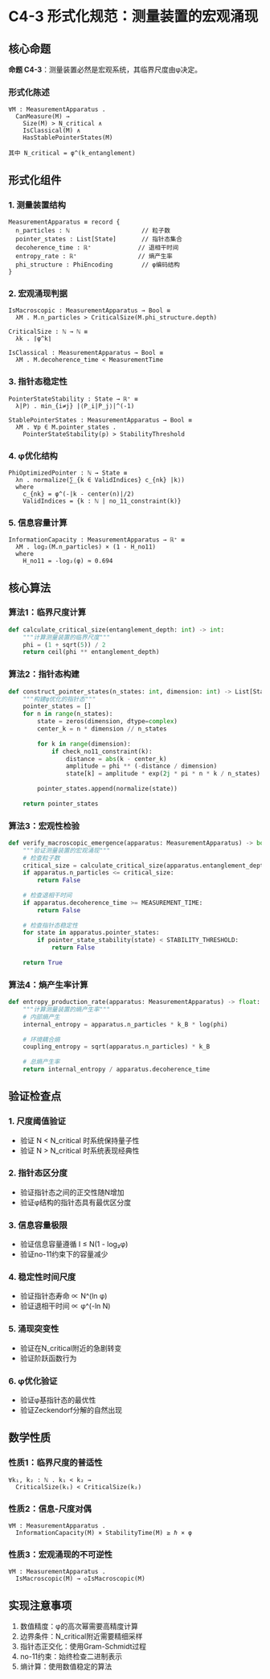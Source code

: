 # C4-3 形式化规范：测量装置的宏观涌现

## 核心命题

**命题 C4-3**：测量装置必然是宏观系统，其临界尺度由φ决定。

### 形式化陈述

```
∀M : MeasurementApparatus .
  CanMeasure(M) → 
    Size(M) > N_critical ∧ 
    IsClassical(M) ∧
    HasStablePointerStates(M)
    
其中 N_critical = φ^(k_entanglement)
```

## 形式化组件

### 1. 测量装置结构

```
MeasurementApparatus ≡ record {
  n_particles : ℕ                    // 粒子数
  pointer_states : List[State]       // 指针态集合
  decoherence_time : ℝ⁺             // 退相干时间
  entropy_rate : ℝ⁺                 // 熵产生率
  phi_structure : PhiEncoding        // φ编码结构
}
```

### 2. 宏观涌现判据

```
IsMacroscopic : MeasurementApparatus → Bool ≡
  λM . M.n_particles > CriticalSize(M.phi_structure.depth)

CriticalSize : ℕ → ℕ ≡
  λk . ⌈φ^k⌉
  
IsClassical : MeasurementApparatus → Bool ≡
  λM . M.decoherence_time < MeasurementTime
```

### 3. 指针态稳定性

```
PointerStateStability : State → ℝ⁺ ≡
  λ|P⟩ . min_{i≠j} |⟨P_i|P_j⟩|^(-1)

StablePointerStates : MeasurementApparatus → Bool ≡
  λM . ∀p ∈ M.pointer_states . 
    PointerStateStability(p) > StabilityThreshold
```

### 4. φ优化结构

```
PhiOptimizedPointer : ℕ → State ≡
  λn . normalize(∑_{k ∈ ValidIndices} c_{nk} |k⟩)
  where
    c_{nk} = φ^(-|k - center(n)|/2)
    ValidIndices = {k : ℕ | no_11_constraint(k)}
```

### 5. 信息容量计算

```
InformationCapacity : MeasurementApparatus → ℝ⁺ ≡
  λM . log₂(M.n_particles) × (1 - H_no11)
  where
    H_no11 = -log₂(φ) ≈ 0.694
```

## 核心算法

### 算法1：临界尺度计算

```python
def calculate_critical_size(entanglement_depth: int) -> int:
    """计算测量装置的临界尺度"""
    phi = (1 + sqrt(5)) / 2
    return ceil(phi ** entanglement_depth)
```

### 算法2：指针态构建

```python
def construct_pointer_states(n_states: int, dimension: int) -> List[State]:
    """构建φ优化的指针态"""
    pointer_states = []
    for n in range(n_states):
        state = zeros(dimension, dtype=complex)
        center_k = n * dimension // n_states
        
        for k in range(dimension):
            if check_no11_constraint(k):
                distance = abs(k - center_k)
                amplitude = phi ** (-distance / dimension)
                state[k] = amplitude * exp(2j * pi * n * k / n_states)
        
        pointer_states.append(normalize(state))
    
    return pointer_states
```

### 算法3：宏观性检验

```python
def verify_macroscopic_emergence(apparatus: MeasurementApparatus) -> bool:
    """验证测量装置的宏观涌现"""
    # 检查粒子数
    critical_size = calculate_critical_size(apparatus.entanglement_depth)
    if apparatus.n_particles <= critical_size:
        return False
    
    # 检查退相干时间
    if apparatus.decoherence_time >= MEASUREMENT_TIME:
        return False
    
    # 检查指针态稳定性
    for state in apparatus.pointer_states:
        if pointer_state_stability(state) < STABILITY_THRESHOLD:
            return False
    
    return True
```

### 算法4：熵产生率计算

```python
def entropy_production_rate(apparatus: MeasurementApparatus) -> float:
    """计算测量装置的熵产生率"""
    # 内部熵产生
    internal_entropy = apparatus.n_particles * k_B * log(phi)
    
    # 环境耦合熵
    coupling_entropy = sqrt(apparatus.n_particles) * k_B
    
    # 总熵产生率
    return internal_entropy / apparatus.decoherence_time
```

## 验证检查点

### 1. 尺度阈值验证
- 验证 N < N_critical 时系统保持量子性
- 验证 N > N_critical 时系统表现经典性

### 2. 指针态区分度
- 验证指针态之间的正交性随N增加
- 验证φ结构的指针态具有最优区分度

### 3. 信息容量极限
- 验证信息容量遵循 I ≤ N(1 - log₂φ)
- 验证no-11约束下的容量减少

### 4. 稳定性时间尺度
- 验证指针态寿命 ∝ N^(ln φ)
- 验证退相干时间 ∝ φ^(-ln N)

### 5. 涌现突变性
- 验证在N_critical附近的急剧转变
- 验证阶跃函数行为

### 6. φ优化验证
- 验证φ基指针态的最优性
- 验证Zeckendorf分解的自然出现

## 数学性质

### 性质1：临界尺度的普适性
```
∀k₁, k₂ : ℕ . k₁ < k₂ → 
  CriticalSize(k₁) < CriticalSize(k₂)
```

### 性质2：信息-尺度对偶
```
∀M : MeasurementApparatus .
  InformationCapacity(M) × StabilityTime(M) ≥ ℏ × φ
```

### 性质3：宏观涌现的不可逆性
```
∀M : MeasurementApparatus .
  IsMacroscopic(M) → ◇IsMacroscopic(M)
```

## 实现注意事项

1. 数值精度：φ的高次幂需要高精度计算
2. 边界条件：N_critical附近需要精细采样
3. 指针态正交化：使用Gram-Schmidt过程
4. no-11约束：始终检查二进制表示
5. 熵计算：使用数值稳定的算法